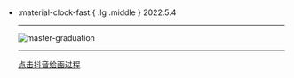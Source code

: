 #  

<div class="grid cards" markdown>

-   :material-clock-fast:{ .lg .middle } 2022.5.4

    ---

    <a><img alt="master-graduation" loading="lazy" src="../img/20220504.jpg" /></a>

    ---

    <a class="md-tag" href="https://www.douyin.com/user/MS4wLjABAAAA3shEtLqFq7-HiGjmUL-4t_qiv4qn_aGLh2VGj0Cj7tFDu7Bt5x-hbZ_VCyhDfA4Z?from_tab_name=main&modal_id=7093724499069127977">点击抖音绘画过程</a>

</div>
